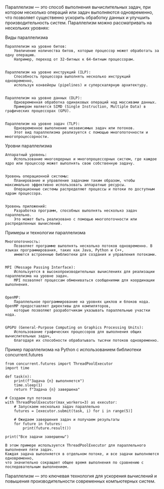 Параллелизм — это способ выполнения вычислительных задач, при котором несколько операций или задач выполняются одновременно,
что позволяет существенно ускорить обработку данных и улучшить производительность систем.
Параллелизм можно рассматривать на нескольких уровнях:


Виды параллелизма

    Параллелизм на уровне битов: 
        Увеличение количества битов, которые процессор может обработать за одну операцию. 
        Например, переход от 32-битных к 64-битным процессорам.


    Параллелизм на уровне инструкций (ILP): 
        Способность процессора выполнять несколько инструкций одновременно, 
        используя конвейеры (pipelines) и суперскалярную архитектуру.


    Параллелизм на уровне данных (DLP): 
        Одновременная обработка одинаковых операций над массивами данных. 
        Примером является SIMD (Single Instruction, Multiple Data) в графических процессорах (GPU).


    Параллелизм на уровне задач (TLP): 
        Одновременное выполнение независимых задач или потоков. 
        Этот вид параллелизма реализуется с помощью многопоточности и многопроцессорности.



Уровни параллелизма

    Аппаратный уровень: 
        Использование многоядерных и многопроцессорных систем, где каждое ядро или процессор может выполнять свою собственную задачу.


    Уровень операционной системы: 
        Планирование и управление задачами таким образом, чтобы максимально эффективно использовать аппаратные ресурсы. 
        Операционные системы распределяют процессы и потоки по доступным ядрам процессора.


    Уровень приложений: 
        Разработка программ, способных выполнять несколько задач параллельно. 
        Это может быть реализовано с помощью многопоточности или распределенных вычислений.



Примеры и технологии параллелизма

    Многопоточность: 
        Позволяет программе выполнять несколько потоков одновременно. В языках программирования, таких как Java, Python и C++, 
        имеются встроенные библиотеки для создания и управления потоками.


    MPI (Message Passing Interface): 
        Используется в высокопроизводительных вычислениях для реализации параллелизма на уровне задач. 
        MPI позволяет процессам обмениваться сообщениями для координации выполнения.


    OpenMP: 
        Параллельное программирование на уровнях циклов и блоков кода. OpenMP предоставляет директивы для компиляторов, 
        которые позволяют разработчикам указывать параллельные участки кода.


    GPGPU (General-Purpose Computing on Graphics Processing Units): 
        Использование графических процессоров для выполнения общих вычислительных задач, 
        благодаря их способности обрабатывать тысячи потоков одновременно.


Пример параллелизма на Python с использованием библиотеки concurrent.futures

    
    from concurrent.futures import ThreadPoolExecutor
    import time
    
    def task(n):
        print(f"Задача {n} выполняется")
        time.sleep(1)
        return f"Задача {n} завершена"
    
    # Создаем пул потоков
    with ThreadPoolExecutor(max_workers=3) as executor:
        # Запускаем несколько задач параллельно
        futures = [executor.submit(task, i) for i in range(5)]
    
        # Ожидаем завершения задач и получаем результаты
        for future in futures:
            print(future.result())
    
    print("Все задачи завершены")
    
    В этом примере используется ThreadPoolExecutor для параллельного выполнения пяти задач. 
    Каждая задача выполняется в отдельном потоке, и все задачи выполняются одновременно, 
    что значительно сокращает общее время выполнения по сравнению с последовательным выполнением.


Параллелизм — это ключевая технология для ускорения вычислений и повышения производительности современных компьютерных систем.

